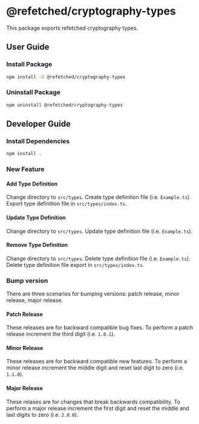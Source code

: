 # @refetched/cryptography-types

This package exports refetched cryptography types.

## User Guide

### Install Package

```bash
npm install -D @refetched/cryptography-types
```

### Uninstall Package

```bash
npm uninstall @refetched/cryptography-types
```

## Developer Guide

### Install Dependencies

```bash
npm install .
```

### New Feature

#### Add Type Definition

Change directory to `src/types`. Create type definition file (i.e. `Example.ts`). Export type definition file in `src/types/index.ts`.

#### Update Type Definition

Change directory to `src/types`. Update type definition file (i.e. `Example.ts`).

#### Remove Type Definition

Change directory to `src/types`. Delete type definition file (i.e. `Example.ts`). Delete type definition file export in `src/types/index.ts`.

### Bump version

There are three scenarios for bumping versions: patch release, minor release, major release.

#### Patch Release

These releases are for backward compatible bug fixes. To perform a patch release increment the third digit (i.e. `1.0.1`).

#### Minor Release

These releases are for backward compatible new features. To perform a minor release increment the middle digit and reset last digit to zero (i.e. `1.1.0`).

#### Major Release

These relases are for changes that break backwards compatibility. To perform a major release increment the first digit and reset the middle and last digits to zero (i.e. `2.0.0`).
